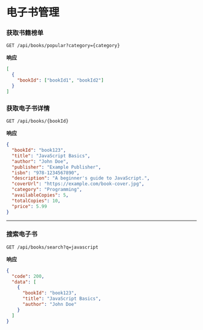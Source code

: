 # 电子书管理


### 获取书籍榜单
```http
GET /api/books/popular?category={category}
```
**响应**
```json
[
  {
    "bookId": ["bookId1", "bookId2"]
  }
]
```


### 获取电子书详情
```http
GET /api/books/{bookId}
```
**响应**
```json
{
  "bookId": "book123",
  "title": "JavaScript Basics",
  "author": "John Doe",
  "publisher": "Example Publisher",
  "isbn": "978-1234567890",
  "description": "A beginner's guide to JavaScript.",
  "coverUrl": "https://example.com/book-cover.jpg",
  "category": "Programming",
  "availableCopies": 5,
  "totalCopies": 10,
  "price": 5.99
}
```

---

### 搜索电子书
```http
GET /api/books/search?q=javascript
```
**响应**
```json
{
  "code": 200,
  "data": [
    {
      "bookId": "book123",
      "title": "JavaScript Basics",
      "author": "John Doe"
    }
  ]
}
```
